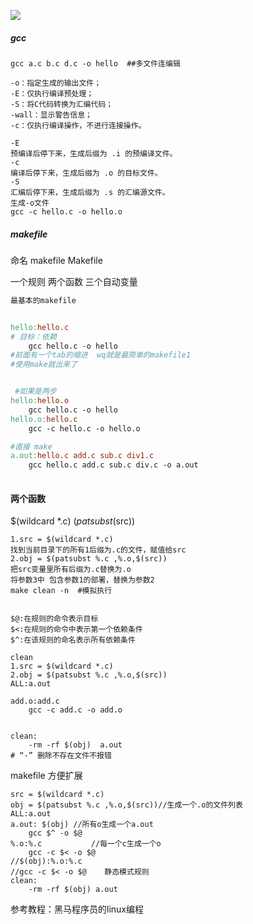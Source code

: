 ![](https://gitee.com/muyinchuan/images/raw/master/img/20201009143416.png)



##### gcc

```
gcc a.c b.c d.c -o hello  ##多文件连编辑
```



```
-o：指定生成的输出文件；
-E：仅执行编译预处理；
-S：将C代码转换为汇编代码；
-wall：显示警告信息；
-c：仅执行编译操作，不进行连接操作。

-E
预编译后停下来，生成后缀为 .i 的预编译文件。
-c
编译后停下来，生成后缀为 .o 的目标文件。
-S
汇编后停下来，生成后缀为 .s 的汇编源文件。
生成-o文件
gcc -c hello.c -o hello.o
```



##### makefile

命名 makefile Makefile

一个规则
两个函数
三个自动变量

```makefile
最基本的makefile


hello:hello.c
# 目标：依赖
	gcc hello.c -o hello
#前面有一个tab的缩进  wq就是最简单的makefile1
#使用make就出来了


 #如果是两步
hello:hello.o
	gcc hello.c -o hello
hello.o:hello.c
	gcc -c hello.c -o hello.o

#直接 make
a.out:hello.c add.c sub.c div1.c
	gcc hello.c add.c sub.c div.c -o a.out 
	
```

#### 两个函数

$(wildcard *.c)  $(patsubst %.c ,%.o,$(src))

```
1.src = $(wildcard *.c)
找到当前目录下的所有1后缀为.c的文件，赋值给src
2.obj = $(patsubst %.c ,%.o,$(src))
把src变量里所有后缀为.c替换为.o
将参数3中 包含参数1的部署，替换为参数2
make clean -n  #模拟执行


$@:在规则的命令表示目标 
$<:在规则的命令中表示第一个依赖条件
$^:在该规则的命名表示所有依赖条件
```

```
clean
1.src = $(wildcard *.c)
2.obj = $(patsubst %.c ,%.o,$(src))
ALL:a.out

add.o:add.c 
	gcc -c add.c -o add.o


clean:
	-rm -rf $(obj)  a.out
# “-” 删除不存在文件不报错
```

makefile 方便扩展



```
src = $(wildcard *.c)
obj = $(patsubst %.c ,%.o,$(src))//生成一个.o的文件列表
ALL:a.out
a.out: $(obj) //所有o生成一个a.out
	gcc $^ -o $@
%.o:%.c           //每一个c生成一个o
	gcc -c $< -o $@    
//$(obj):%.o:%.c
//gcc -c $< -o $@    静态模式规则
clean:
	-rm -rf $(obj) a.out
```

参考教程：黑马程序员的linux编程